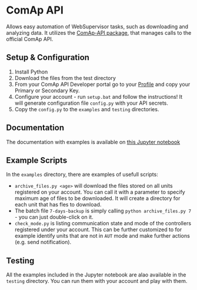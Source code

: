 # ComAp API
Allows easy automation of WebSupervisor tasks, such as downloading and analyzing data. It utilizes the [ComAp-API package](https://pypi.org/project/comap/), that manages calls to the official ComAp API.

## Setup & Configuration
1. Install Python
2. Download the files from the test directory
3. From your ComAp API Developer portal go to your [Profile](https://portal.websupervisor.net/developer) and copy your  Primary or Secondary Key. 
4. Configure your account - run ``setup.bat`` and follow the instructions! It will generate configuration file ``config.py`` with your API secrets.
5. Copy the ``config.py`` to the `examples` and `testing` directories.

## Documentation
The documentation with examples is available on [this Jupyter notebook](https://nbviewer.jupyter.org/github/bruxy70/ComAp-API/blob/development/Documentation.ipynb)

## Example Scripts
In the ``examples`` directory, there are examples of usefull scripts:
- ``archive_files.py <age>`` will download  the files stored on all units registered on your account. You can call it with a parameter to specify maximum age of files to be downloaded. It will create a directory for each unit that has fles to download.
- The batch file ``7-days-backup`` is simply calling ``python archive_files.py 7`` - you can just double-click on it.
- ``check_mode.py`` is listing communication state and mode of the controllers registered under your account. This can be further customized to for example identify units that are not in ``AUT`` mode and make further actions (e.g. send notification).

## Testing
All the examples included in the Jupyter notebook are alao available in the ``testing`` directory. You can run them with your account and play with them.
